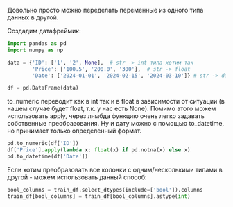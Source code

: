 Довольно просто можно переделать переменные из одного типа данных в другой.

Создадим датафреймик:

``` python
import pandas as pd
import numpy as np

data = {'ID': ['1', '2', None],  # str -> int типа хотим так
        'Price': ['100.5', '200.0', '300'],  # str -> float
        'Date': ['2024-01-01', '2024-02-15', '2024-03-10']} # str -> date

df = pd.DataFrame(data)
```

to_numeric переводит как в int так и в float в зависимости от ситуации (в нашем случае будет float, т.к. у нас есть None). Помимо этого можем использовать apply, через лямбда функцию очень легко задавать собственные преобразования. Ну и дату можно с помощью to_datetime, но принимает только определенный формат.

``` python
pd.to_numeric(df['ID'])
df['Price'].apply(lambda x: float(x) if pd.notna(x) else x)
pd.to_datetime(df['Date'])
```

Если хотим преобразовать все колонки с одним/несколькими типами в другой - можем использовать данный способ:

``` python
bool_columns = train_df.select_dtypes(include=['bool']).columns
train_df[bool_columns] = train_df[bool_columns].astype(int)
```
